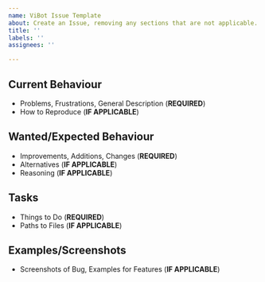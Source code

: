 ```yaml
---
name: ViBot Issue Template
about: Create an Issue, removing any sections that are not applicable.
title: ''
labels: ''
assignees: ''

---
```


## Current Behaviour
- Problems, Frustrations, General Description (**REQUIRED**)
- How to Reproduce (**IF APPLICABLE**)
## Wanted/Expected Behaviour
- Improvements, Additions, Changes (**REQUIRED**)
- Alternatives (**IF APPLICABLE**)
- Reasoning (**IF APPLICABLE**)
## Tasks
- Things to Do (**REQUIRED**)
- Paths to Files (**IF APPLICABLE**)
## Examples/Screenshots
- Screenshots of Bug, Examples for Features (**IF APPLICABLE**)
